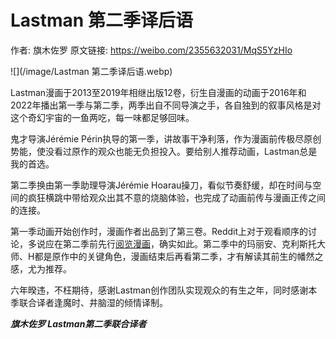 # Lastman 第二季译后语

作者: 旗木佐罗
原文链接: https://weibo.com/2355632031/MqS5YzHIo

![](/image/Lastman 第二季译后语.webp)

Lastman漫画于2013至2019年相继出版12卷，衍生自漫画的动画于2016年和2022年播出第一季与第二季，两季出自不同导演之手，各自独到的叙事风格是对这个奇幻宇宙的一鱼两吃，每一味都足够回味。

鬼才导演Jérémie Périn执导的第一季，讲故事干净利落，作为漫画前传极尽原创势能，使没看过原作的观众也能无负担投入。要给别人推荐动画，Lastman总是我的首选。

第二季换由第一季助理导演Jérémie Hoarau操刀，看似节奏舒缓，却在时间与空间的疯狂横跳中带给观众出其不意的烧脑体验，也完成了动画前传与漫画正传之间的连接。

第一季动画开始创作时，漫画作者出品到了第三卷。Reddit上对于观看顺序的讨论，多说应在第二季前先行[阅览漫画](https://readcomiconline.li/Comic/Last-Man)，确实如此。第二季中的玛丽安、克利斯托大师、H都是原作中的关键角色，漫画结束后再看第二季，才有解读其前生的幡然之感，尤为推荐。

六年暌违，不枉期待，感谢Lastman创作团队实现观众的有生之年，同时感谢本季联合译者逢魔时、井脑湿的倾情译制。

***旗木佐罗
Lastman第二季联合译者***